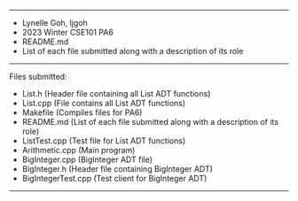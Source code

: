 ********************************************************************************* 
* Lynelle Goh, ljgoh <br>
* 2023 Winter CSE101 PA6 <br>
* README.md <br>
* List of each file submitted along with a description of its role <br>
*********************************************************************************
Files submitted: <br>
- List.h (Header file containing all List ADT functions) <br>
- List.cpp (File contains all List ADT functions) <br>
- Makefile (Compiles files for PA6) <br>
- README.md (List of each file submitted along with a description of its role) <br>
- ListTest.cpp (Test file for List ADT functions) <br>
- Arithmetic.cpp (Main program) <br>
- BigInteger.cpp (BigInteger ADT file) <br>
- BigInteger.h (Header file containing BigInteger ADT) <br>
- BigIntegerTest.cpp (Test client for BigInteger ADT) <br>
*********************************************************************************

